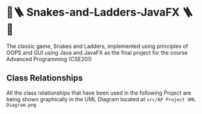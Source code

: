 # 🐍🪜 Snakes-and-Ladders-JavaFX 🪜🐍
The classic game, Snakes and Ladders, implemented using principles of OOPS and GUI using Java and JavaFX as the final project for the course Advanced Programming (CSE201)

## Class Relationships
All the class relationships that have been used in the following Project are being shown graphically in the UML Diagram located at
`src/AP Project UML Diagram.png`
